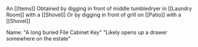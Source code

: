 An [[Items]]
Obtained by digging in front of middle tumbledryer in [[Laundry Room]] with a [[Shovel]]
Or by digging in front of grill on [[Patio]] with a [[Shovel]]

Name: "A long buried File Cabinet Key"
"Likely opens up a drawer somewhere on the estate"